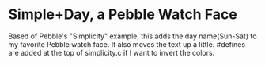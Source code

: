 # Simple+Day, a Pebble Watch Face
Based of Pebble's "Simplicity" example, this adds the day name(Sun-Sat) to my favorite Pebble watch face. It also moves the text up a little. #defines are added at the top of simplicity.c if I want to invert the colors.
